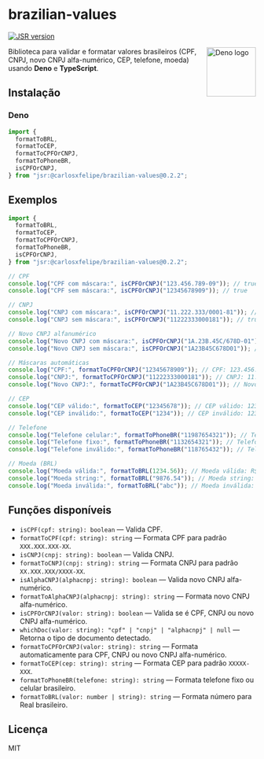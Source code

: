 # brazilian-values

[![JSR version](https://img.shields.io/jsr/v/@carlosxfelipe/brazilian-values)](https://jsr.io/@carlosxfelipe/brazilian-values)

<a href="https://deno.com">
  <img align="right" src="https://deno.land/logo.svg" height="100px" alt="Deno logo">
</a>

Biblioteca para validar e formatar valores brasileiros (CPF, CNPJ, novo CNPJ
alfa-numérico, CEP, telefone, moeda) usando **Deno** e **TypeScript**.

## Instalação

### Deno

```ts
import {
  formatToBRL,
  formatToCEP,
  formatToCPFOrCNPJ,
  formatToPhoneBR,
  isCPFOrCNPJ,
} from "jsr:@carlosxfelipe/brazilian-values@0.2.2";
```

## Exemplos

```ts
import {
  formatToBRL,
  formatToCEP,
  formatToCPFOrCNPJ,
  formatToPhoneBR,
  isCPFOrCNPJ,
} from "jsr:@carlosxfelipe/brazilian-values@0.2.2";

// CPF
console.log("CPF com máscara:", isCPFOrCNPJ("123.456.789-09")); // true
console.log("CPF sem máscara:", isCPFOrCNPJ("12345678909")); // true

// CNPJ
console.log("CNPJ com máscara:", isCPFOrCNPJ("11.222.333/0001-81")); // true
console.log("CNPJ sem máscara:", isCPFOrCNPJ("11222333000181")); // true

// Novo CNPJ alfanumérico
console.log("Novo CNPJ com máscara:", isCPFOrCNPJ("1A.23B.45C/678D-01")); // true
console.log("Novo CNPJ sem máscara:", isCPFOrCNPJ("1A23B45C678D01")); // true

// Máscaras automáticas
console.log("CPF:", formatToCPFOrCNPJ("12345678909")); // CPF: 123.456.789-09
console.log("CNPJ:", formatToCPFOrCNPJ("11222333000181")); // CNPJ: 11.222.333/0001-81
console.log("Novo CNPJ:", formatToCPFOrCNPJ("1A23B45C678D01")); // Novo CNPJ: 1A.23B.45C/678D-01

// CEP
console.log("CEP válido:", formatToCEP("12345678")); // CEP válido: 12345-678
console.log("CEP inválido:", formatToCEP("1234")); // CEP inválido: 1234

// Telefone
console.log("Telefone celular:", formatToPhoneBR("11987654321")); // Telefone celular: (11) 98765-4321
console.log("Telefone fixo:", formatToPhoneBR("1132654321")); // Telefone fixo: (11) 3265-4321
console.log("Telefone inválido:", formatToPhoneBR("118765432")); // Telefone inválido: 118765432

// Moeda (BRL)
console.log("Moeda válida:", formatToBRL(1234.56)); // Moeda válida: R$ 1.234,56
console.log("Moeda string:", formatToBRL("9876.54")); // Moeda string: R$ 9.876,54
console.log("Moeda inválida:", formatToBRL("abc")); // Moeda inválida: abc
```

## Funções disponíveis

- `isCPF(cpf: string): boolean` — Valida CPF.
- `formatToCPF(cpf: string): string` — Formata CPF para padrão `XXX.XXX.XXX-XX`.
- `isCNPJ(cnpj: string): boolean` — Valida CNPJ.
- `formatToCNPJ(cnpj: string): string` — Formata CNPJ para padrão
  `XX.XXX.XXX/XXXX-XX`.
- `isAlphaCNPJ(alphacnpj: string): boolean` — Valida novo CNPJ alfa-numérico.
- `formatToAlphaCNPJ(alphacnpj: string): string` — Formata novo CNPJ
  alfa-numérico.
- `isCPFOrCNPJ(valor: string): boolean` — Valida se é CPF, CNPJ ou novo CNPJ
  alfa-numérico.
- `whichDoc(valor: string): "cpf" | "cnpj" | "alphacnpj" | null` — Retorna o
  tipo de documento detectado.
- `formatToCPFOrCNPJ(valor: string): string` — Formata automaticamente para CPF,
  CNPJ ou novo CNPJ alfa-numérico.
- `formatToCEP(cep: string): string` — Formata CEP para padrão `XXXXX-XXX`.
- `formatToPhoneBR(telefone: string): string` — Formata telefone fixo ou celular
  brasileiro.
- `formatToBRL(valor: number | string): string` — Formata número para Real
  brasileiro.

## Licença

MIT
